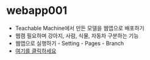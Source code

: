 # webapp001
- Teachable Machine에서 만든 모델을 웹앱으로 배포하기
- 웹캠 필요하며 강아지, 사람, 식물, 자동차 구분하는 기능
- 웹앱으로 실행하기 - Setting - Pages - Branch
- [여기를 클릭하세요](https://jysung1122.github.io/webappTM/)

